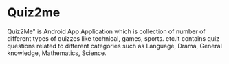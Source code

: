 # Quiz2me
Quiz2Me" is Android App Application which is collection of number of different types of quizzes like technical, games, sports. etc.it contains quiz questions related to different categories such as Language, Drama, General knowledge, Mathematics, Science.
